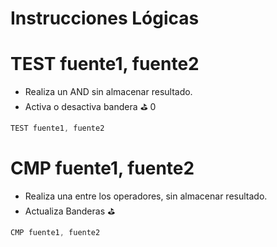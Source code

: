 # Instrucciones Lógicas

# TEST fuente1, fuente2

- Realiza un AND sin almacenar resultado.
- Activa o desactiva bandera ⛳ 0

```jsx
TEST fuente1, fuente2
```

# CMP fuente1, fuente2

- Realiza una entre los operadores, sin almacenar resultado.
- Actualiza Banderas ⛳

```jsx
CMP fuente1, fuente2
```